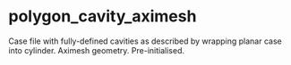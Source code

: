 # polygon_cavity_aximesh
Case file with fully-defined cavities as described by wrapping planar case into cylinder.
Aximesh geometry.
Pre-initialised.
